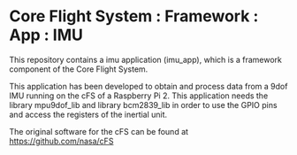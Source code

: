# Core Flight System : Framework : App : IMU

This repository contains a imu application (imu_app), which is a framework component of the Core Flight System.

This application has been developed to obtain and process data from a 9dof IMU running on the cFS of a Raspberry Pi 2. This application needs the library mpu9dof_lib and library bcm2839_lib in order to use the GPIO pins and access the registers of the inertial unit.

The original software for the cFS can be found at https://github.com/nasa/cFS
